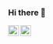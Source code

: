 ### Hi there 👋
<a href="https://huggingface.co/syubraj">
  <img align="left" alt="Yubraj Sigdel | HuggingFace" width="22px" src="https://github.com/huggingface/awesome-huggingface/blob/main/logo.svg" />
</a>
<a href="https://www.linkedin.com/in/yubraj-sigdel/">
  <img align="left" alt="Yubraj's LinkedIN" width="22px" src="https://raw.githubusercontent.com/peterthehan/peterthehan/master/assets/linkedin.svg" />
</a>
<!--
**yubraaj11/yubraaj11** is a ✨ _special_ ✨ repository because its `README.md` (this file) appears on your GitHub profile.

Here are some ideas to get you started:

- 🔭 I’m currently working on ...
- 🌱 I’m currently learning ...
- 👯 I’m looking to collaborate on ...
- 🤔 I’m looking for help with ...
- 💬 Ask me about ...
- 📫 How to reach me: ...
- 😄 Pronouns: ...
- ⚡ Fun fact: ...
-->
